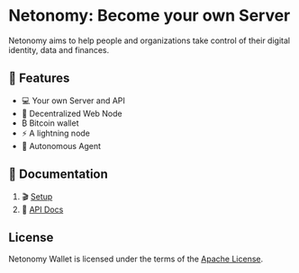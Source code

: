 # Netonomy: Become your own Server

Netonomy aims to help people and organizations take control of their digital identity, data and finances.

## 🤯 Features

- 💻 Your own Server and API
- 💽 Decentralized Web Node
- ₿ Bitcoin wallet
- ⚡️ A lightning node
- 🤖 Autonomous Agent

## 📖 Documentation

1. 🎬 [Setup](./docs/setup.md)
2. 📡 [API Docs](http://localhost:3300/api-docs)

## License

Netonomy Wallet is licensed under the terms of the [Apache License](LICENSE).
